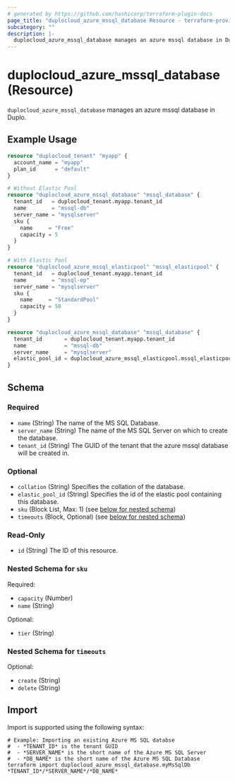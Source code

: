 ```yaml
---
# generated by https://github.com/hashicorp/terraform-plugin-docs
page_title: "duplocloud_azure_mssql_database Resource - terraform-provider-duplocloud"
subcategory: ""
description: |-
  duplocloud_azure_mssql_database manages an azure mssql database in Duplo.
---
```


# duplocloud_azure_mssql_database (Resource)

`duplocloud_azure_mssql_database` manages an azure mssql database in Duplo.

## Example Usage

```terraform
resource "duplocloud_tenant" "myapp" {
  account_name = "myapp"
  plan_id      = "default"
}

# Without Elastic Pool
resource "duplocloud_azure_mssql_database" "mssql_database" {
  tenant_id   = duplocloud_tenant.myapp.tenant_id
  name        = "mssql-db"
  server_name = "mysqlserver"
  sku {
    name     = "Free"
    capacity = 5
  }
}

# With Elastic Pool
resource "duplocloud_azure_mssql_elasticpool" "mssql_elasticpool" {
  tenant_id   = duplocloud_tenant.myapp.tenant_id
  name        = "mssql-ep"
  server_name = "mysqlserver"
  sku {
    name     = "StandardPool"
    capacity = 50
  }
}

resource "duplocloud_azure_mssql_database" "mssql_database" {
  tenant_id       = duplocloud_tenant.myapp.tenant_id
  name            = "mssql-db"
  server_name     = "mysqlserver"
  elastic_pool_id = duplocloud_azure_mssql_elasticpool.mssql_elasticpool.elastic_pool_id
}
```

<!-- schema generated by tfplugindocs -->
## Schema

### Required

- `name` (String) The name of the MS SQL Database.
- `server_name` (String) The name of the MS SQL Server on which to create the database.
- `tenant_id` (String) The GUID of the tenant that the azure mssql database will be created in.

### Optional

- `collation` (String) Specifies the collation of the database.
- `elastic_pool_id` (String) Specifies the id of the elastic pool containing this database.
- `sku` (Block List, Max: 1) (see [below for nested schema](#nestedblock--sku))
- `timeouts` (Block, Optional) (see [below for nested schema](#nestedblock--timeouts))

### Read-Only

- `id` (String) The ID of this resource.

<a id="nestedblock--sku"></a>
### Nested Schema for `sku`

Required:

- `capacity` (Number)
- `name` (String)

Optional:

- `tier` (String)


<a id="nestedblock--timeouts"></a>
### Nested Schema for `timeouts`

Optional:

- `create` (String)
- `delete` (String)

## Import

Import is supported using the following syntax:

```shell
# Example: Importing an existing Azure MS SQL databse
#  - *TENANT_ID* is the tenant GUID
#  - *SERVER_NAME* is the short name of the Azure MS SQL Server
#  - *DB_NAME* is the short name of the Azure MS SQL Database
terraform import duplocloud_azure_mssql_database.myMsSqlDb *TENANT_ID*/*SERVER_NAME*/*DB_NAME*
```
